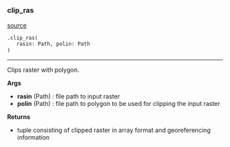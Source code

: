 #


### clip_ras
[source](https://github.com/GispoCoding/eis_toolkit/blob/master/eis_toolkit/preprocessing/clip.py/#L11)
```python
.clip_ras(
   rasin: Path, polin: Path
)
```

---
Clips raster with polygon.


**Args**

* **rasin** (Path) : file path to input raster
* **polin** (Path) : file path to polygon to be used for clipping the input raster


**Returns**

* tuple consisting of clipped raster in array format and georeferencing information

